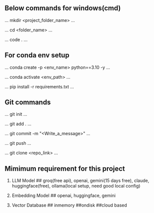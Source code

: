 ## Below commands for windows(cmd)
...
mkdir <project_folder_name>
...

...
cd <folder_name>
...

...
code .
...

## For conda env setup
...
conda create -p <env_name> python==3.10 -y
...

...
conda activate <env_path>
...

...
pip install -r requirements.txt
...

## Git commands
...
git init
...

...
git add .
...

...
git commit -m "<Write_a_message>"
...

...
git push
...

...
git clone <repo_link>
...

## Mimimum requirement for this project
1. LLM Model ## groq(free api), openai, gemini(15 days free), claude, huggingface(free), ollama(local setup, need good local config)

2. Embedding Model ## openai, huggingface, gemini

3. Vector Database ## inmemory ##ondisk ##cloud based